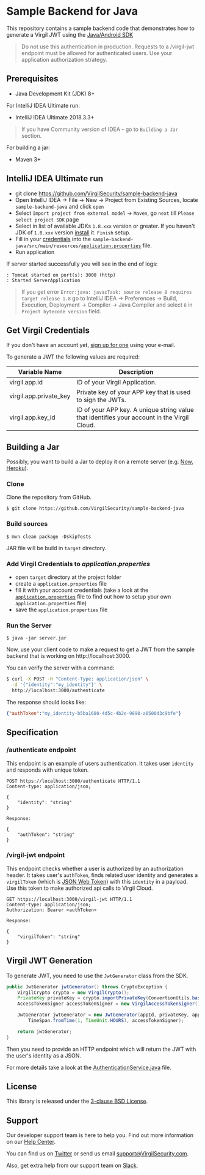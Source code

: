 # Sample Backend for Java

This repository contains a sample backend code that demonstrates how to generate a Virgil JWT using the [Java/Android SDK](https://github.com/VirgilSecurity/virgil-sdk-java-android)

> Do not use this authentication in production. Requests to a /virgil-jwt endpoint must be allowed for authenticated users. Use your application authorization strategy.

## Prerequisites
* Java Development Kit (JDK) 8+

For IntelliJ IDEA Ultimate run:
* IntelliJ IDEA Ultimate 2018.3.3+
> If you have Community version of IDEA - go to `Building a Jar` section.

For building a jar:
* Maven 3+

## IntelliJ IDEA Ultimate run
- git clone https://github.com/VirgilSecurity/sample-backend-java
- Open IntelliJ IDEA -> File -> New -> Project from Existing Sources, locate `sample-backend-java` and click `open`
- Select `Import project from external model` -> `Maven`, go `next` till `Please select project SDK` page
- Select in list of available JDKs `1.8.xxx` version or greater. If you haven't JDK of `1.8.xxx` version [install](https://www.oracle.com/technetwork/java/javase/downloads/jdk8-downloads-2133151.html) it. `Finish` setup.
- Fill in your [credentials](#get-virgil-credentials) into the `sample-backend-java/src/main/resources/`[`application.properties`](https://github.com/VirgilSecurity/sample-backend-java/blob/master/src/main/resources/application.properties) file.
- Run application

If server started successfully you will see in the end of logs:
```
: Tomcat started on port(s): 3000 (http)
: Started ServerApplication
```

> If you get error `Error:java: javacTask: source release 8 requires target release 1.8` go to IntelliJ IDEA -> Preferences -> Build, Execution, Deployment -> Compiler -> Java Compiler and select `8` in `Project bytecode version` field.

## Get Virgil Credentials

If you don't have an account yet, [sign up for one](https://dashboard.virgilsecurity.com/signup) using your e-mail.

To generate a JWT the following values are required:

| Variable Name                     | Description                    |
|-----------------------------------|--------------------------------|
| virgil.app.id                     | ID of your Virgil Application. |
| virgil.app.private_key            | Private key of your APP key that is used to sign the JWTs. |
| virgil.app.key_id                 | ID of your APP key. A unique string value that identifies your account in the Virgil Cloud. |

## Building a Jar

Possibly, you want to build a Jar to deploy it on a remote server (e.g. [Now](https://zeit.co/now), [Heroku](https://www.heroku.com/)).

### Clone

Clone the repository from GitHub.

```
$ git clone https://github.com/VirgilSecurity/sample-backend-java
```

### Build sources

```
$ mvn clean package -DskipTests
```

JAR file will be build in `target` directory.

### Add Virgil Credentials to *application.properties*

- open `target` directory at the project folder
- create a `application.properties` file
- fill it with your account credentials (take a look at the [`application.properties`](https://github.com/VirgilSecurity/sample-backend-java/blob/master/src/main/resources/application.properties) file to find out how to setup your own `application.properties` file)
- save the `application.properties` file

### Run the Server

```
$ java -jar server.jar
```

Now, use your client code to make a request to get a JWT from the sample backend that is working on http://localhost:3000.

You can verify the server with a command:

```bash
$ curl -X POST -H "Content-Type: application/json" \
  -d '{"identity":"my_identity"}' \
  http://localhost:3000/authenticate
```

The response should looks like:

```json
{"authToken":"my_identity-b5ba1680-4d5c-4b2e-9890-a0500d3c9bfe"}
```

## Specification

### /authenticate endpoint
This endpoint is an example of users authentication. It takes user `identity` and responds with unique token.

```http
POST https://localhost:3000/authenticate HTTP/1.1
Content-type: application/json;

{
    "identity": "string"
}

Response:

{
    "authToken": "string"
}
```

### /virgil-jwt endpoint
This endpoint checks whether a user is authorized by an authorization header. It takes user's `authToken`, finds related user identity and generates a `virgilToken` (which is [JSON Web Token](https://jwt.io/)) with this `identity` in a payload. Use this token to make authorized api calls to Virgil Cloud.

```http
GET https://localhost:3000/virgil-jwt HTTP/1.1
Content-type: application/json;
Authorization: Bearer <authToken>

Response:

{
    "virgilToken": "string"
}
```

## Virgil JWT Generation
To generate JWT, you need to use the `JwtGenerator` class from the SDK.

```Java
public JwtGenerator jwtGenerator() throws CryptoException {
    VirgilCrypto crypto = new VirgilCrypto();
    PrivateKey privateKey = crypto.importPrivateKey(ConvertionUtils.base64ToBytes(this.appKey));
    AccessTokenSigner accessTokenSigner = new VirgilAccessTokenSigner();

    JwtGenerator jwtGenerator = new JwtGenerator(appId, privateKey, appKeyIdentifier,
        TimeSpan.fromTime(1, TimeUnit.HOURS), accessTokenSigner);

    return jwtGenerator;
}

```
Then you need to provide an HTTP endpoint which will return the JWT with the user's identity as a JSON.

For more details take a look at the [AuthenticationService.java](src/main/java/com/virgilsecurity/demo/server/service/AuthenticationService.java) file.



## License

This library is released under the [3-clause BSD License](LICENSE.md).

## Support
Our developer support team is here to help you. Find out more information on our [Help Center](https://help.virgilsecurity.com/).

You can find us on [Twitter](https://twitter.com/VirgilSecurity) or send us email support@VirgilSecurity.com.

Also, get extra help from our support team on [Slack](https://virgilsecurity.com/join-community).
